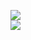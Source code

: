 [![](https://img.shields.io/badge/Made%20With-Github%20Spray-lightgrey.svg?style=for-the-badge&logo=github)](https://github.com/Annihil/github-spray#228)  
[![](https://i.imgur.com/2DrTn0Z.gif)](https://github.com/Annihil/github-spray)